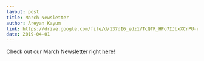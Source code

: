 ```yaml
---
layout: post
title: March Newsletter
author: Areyan Kayum
link: https://drive.google.com/file/d/137dI6_edz1VTcQTR_HFo7IJbxXCrPU-r/view?fbclid=IwAR0rPjKLQtkJQWEJzNz-ljgPNhI9iECeTQFnHitVYmsmOVsmPpOONM8W1SQ
date: 2019-04-01
---
```

Check out our March Newsletter right [here](https://drive.google.com/file/d/137dI6_edz1VTcQTR_HFo7IJbxXCrPU-r/view?fbclid=IwAR0rPjKLQtkJQWEJzNz-ljgPNhI9iECeTQFnHitVYmsmOVsmPpOONM8W1SQ)!
